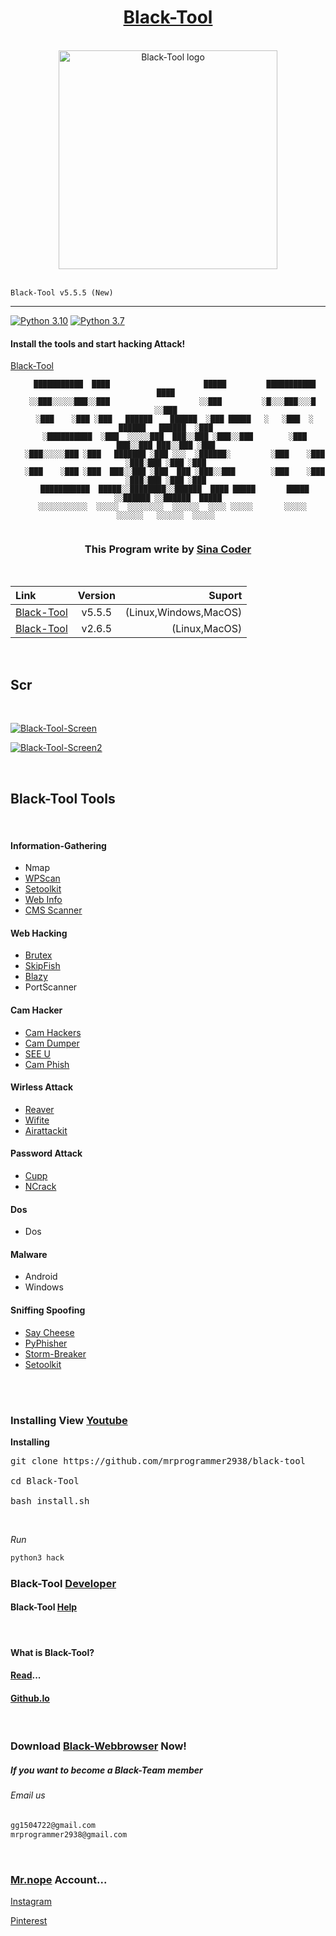 <!--
Black-Tool v5.5.5
Developer: Sina Meysami
Github-Dev: https://github.com/mrprogrammer2938
Github: https://github.com/black-software-com
Instagram: https://instagram.com/sina.coder
-->
<center>

# [Black-Tool](https://github.com/mrprogrammer2938/Black-Tool)
</center>

<br>
<!--
Black-Tool v5.5.5
-->
<link rel='icon' href='https://github.com/black-software-com/Black-Tool/blob/master/Scr/Black_Tool_Logo.png'>
<center>
<a href="https://mrprogrammer2938.github.io/Black-Tool" target="_blank">
  <img src="https://github.com/black-software-com/Black-Tool/blob/master/Scr/Black_Tool_Logo.png" width="350" alt="Black-Tool logo">
  </a>
</center><br>


```Black-Tool v5.5.5 (New)```
<hr>

[![Python 3.10](https://img.shields.io/badge/Python-3.10-yellow.svg)](https://www.python.org/downloads/)   [![Python 3.7](https://img.shields.io/static/v1?label=python&message=3.7&color=red)](https://www.python.org/downloads/)

#### Install the tools and start hacking Attack!

[Black-Tool](https://github.com/mrprogrammer2938/Black-Tool) 

<center>

``` 
   ███████████  ████                     █████         ███████████                   ████ 
  ░░███░░░░░███░░███                    ░░███         ░█░░░███░░░█                  ░░███ 
   ░███    ░███ ░███   ██████    ██████  ░███ █████   ░   ░███  ░   ██████   ██████  ░███ 
   ░██████████  ░███  ░░░░░███  ███░░███ ░███░░███        ░███     ███░░███ ███░░███ ░███ 
   ░███░░░░░███ ░███   ███████ ░███ ░░░  ░██████░         ░███    ░███ ░███░███ ░███ ░███ 
   ░███    ░███ ░███  ███░░███ ░███  ███ ░███░░███        ░███    ░███ ░███░███ ░███ ░███ 
   ███████████  █████░░████████░░██████  ████ █████       █████   ░░██████ ░░██████  █████
  ░░░░░░░░░░░  ░░░░░  ░░░░░░░░  ░░░░░░  ░░░░ ░░░░░       ░░░░░     ░░░░░░   ░░░░░░  ░░░░░ 
                                                                                        
```
</center>
<center>

### This Program write by [Sina Coder](https://github.com/mrprogrammer2938)
<br>

| Link | Version | Suport |
|:------|:-------:|------:|
| [Black-Tool](https://github.com/mrprogrammer2938/black-tool) | v5.5.5 | (Linux,Windows,MacOS) |
| [Black-Tool](https://github.com/Black-Tool/Black-Tool) | v2.6.5 | (Linux,MacOS) |

<br>
</center>

## Scr
<br>

[![Black-Tool-Screen](https://github.com/mrprogrammer2938/Black-Tool/blob/master/Scr/black-tool-scr.png)](https://github.com/mrprogrammer2938/Black-Tool)

[![Black-Tool-Screen2](https://github.com/mrprogrammer2938/Black-Tool/blob/master/Scr/black-tool-scr-2.png)](https://github.com/mrprogrammer2938/Black-Tool)

<br>

## Black-Tool Tools
<br>

#### Information-Gathering
- Nmap
- [WPScan](https://github.com/wpscanteam/wpscan)
- [Setoolkit](https://github.com/trustedsec/social-engineer-toolkit)
- [Web Info](https://github.com/zahidin/web-information-gathering)
- [CMS Scanner](https://github.com/ajinabraham/CMSScan)

#### Web Hacking
- [Brutex](https://github.com/1N3/BruteX)
- [SkipFish](https://github.com/spinkham/skipfish)
- [Blazy](https://github.com/s0md3v/Blazy)
- PortScanner

#### Cam Hacker
- [Cam Hackers](https://github.com/AngelSecurityTeam/Cam-Hackers)
- [Cam Dumper](https://github.com/erfannoori/Cam-Dumper)
- [SEE U](https://github.com/GloveB/Cam-Hack)
- [Cam Phish](https://github.com/baradatipu/CamPhish)


#### Wirless Attack
- [Reaver](https://github.com/t6x/reaver-wps-fork-t6x)
- [Wifite](https://github.com/derv82/wifite)
- [Airattackit](https://github.com/JoyGhoshs/Airattackit)

#### Password Attack
- [Cupp](https://github.com/Mebus/cupp)
- [NCrack](https://github.com/nmap/ncrack)

#### Dos
- Dos

#### Malware
- Android
- Windows

#### Sniffing Spoofing
- [Say Cheese](https://github.com/hangetzzu/saycheese)
- [PyPhisher](https://github.com/KasRoudra2/PyPhisher)
- [Storm-Breaker](https://github.com/ultrasecurity/Storm-Breaker)
- [Setoolkit](https://github.com/trustedsec/social-engineer-toolkit)

<br><br>

### Installing View [Youtube](https://youtu.be/qPVos1R05vo)

**Installing**

<pre title="Installing">
git clone https://github.com/mrprogrammer2938/black-tool

cd Black-Tool

bash install.sh
</pre>
<br>

*Run*
``` sh
python3 hack 
```


### Black-Tool [Developer](https://github.com/mrprogrammer2938/Black-Tool/tree/master/Developer)

#### Black-Tool [Help](https://github.com/mrprogrammer2938/Black-Tool/tree/master/Help)
<br>

#### What is Black-Tool?

#### [Read](https://github.com/mrprogrammer2938/Black-Tool-Read)...

#### [Github.Io](https://mrprogrammer2938.github.io/Black-Tool)
<br>

### Download [Black-Webbrowser](https://github.com/black-software-Com/Black-Webbrowser) Now!

##### If you want to become a Black-Team member

###### Email us

``` txt
gg1504722@gmail.com
mrprogrammer2938@gmail.com
```
<br>

### [Mr.nope](https://github.com/mrprogrammer2938) Account...

[Instagram](https://instagram.com/sina.coder)

[Pinterest](https://www.pinterest.com/mrprogrammer2938)


<br>

